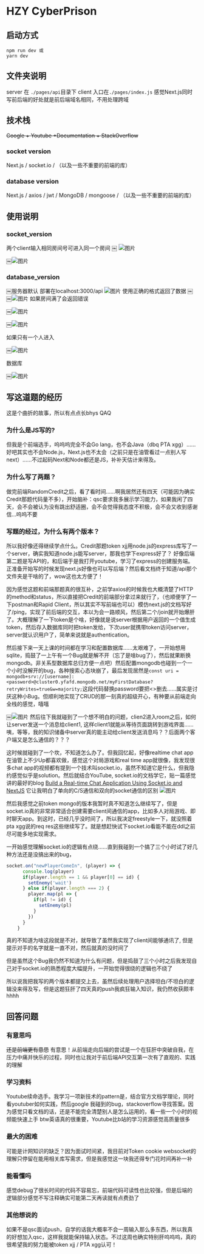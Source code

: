 # HZY CyberPrison
## 启动方式
```
npm run dev 或
yarn dev
```
## 文件夹说明
server 在 `./pages/api`目录下 
client 入口在`./pages/index.js`
感觉Next.js同时写前后端的好处就是前后端域名相同，不用处理跨域
## 技术栈
~~Google + Youtube +Documentation +  StackOverflow~~
### socket version
Next.js / socket.io / （以及一些不重要的前端的库）
### database version
Next.js / axios / jwt / MongoDB / mongoose /   （以及一些不重要的前端的库）
## 使用说明
### socket_version
两个client输入相同房间号可进入同一个房间
￼
![图片](assets/IMG_3.png)

￼![图片](assets/IMG_4.png)
### database_version

￼服务器默认 部署在localhost:3000/api
![图片](assets/IMG_5.png)
使用正确的格式返回了数据
￼ ￼![图片](assets/IMG_6.png)
如果房间满了会返回错误

￼![图片](assets/IMG_7.png)

￼![图片](assets/IMG_8.png)

如果只有一个人进入

￼![图片](assets/IMG_10.png)

数据库

￼![图片](assets/IMG_11.png)



## 写这道题的经历
这是个曲折的故事，所以有点点长bhys QAQ
### 为什么是JS写的? 
但我是个前端选手，呜呜呜完全不会Go lang，也不会Java（dbq PTA xgg）……好吧其实也不会Node.js，Next.js也不太会（之前只是在油管看过一点别人写next）……不过起码Next和Node都还是JS，补补天估计来得及。
### 为什么写了两题？
做完前端RandomCredit之后，看了看时间……啊我居然还有四天（可能因为确实Credit那题代码量不多），开始脑补：qsc要求我多展示学习能力，如果我闲了四天，会不会被认为没有跳出舒适圈，会不会觉得我态度不积极，会不会又收到感谢信…呜呜不要
### 写题的经过，为什么有两个版本？
所以我好像还得继续学点什么。Credit那题token xjj用node.js的express库写了一个server，确实我知道node.js能写server，那我也学下express好了？ 好像后端第二题是写API的，和后端于是我打开youtube，学习了express的创建服务端。正准备开始写的时候发现next.js好像也可以写后端？然后看文档终于知道/api那个文件夹是干啥的了，wow这也太方便了！

因为感觉这题和前端那题真的很互补，之前学axios的时候我也大概清楚了HTTP的method和status，所以直接把Credit的前端部分拿过来就行了，（也顺便学了一下postman和Rapid Client，所以其实不写前端也可以）模仿next.js的文档写好了/ping，实现了前后端的交互，本以为会一路顺风，然后第二个/join就开始爆肝了。大概理解了一下token是个啥，好像就是说server根据用户返回的一个值生成token，然后存入数据库同时把token发给，下次user就携带token访问server， server就认识用户了，简单来说就是authentication。

然后接下来一天上课的时间都在学习和配置数据库……太艰难了，一开始想用sqlite，捣鼓了一上午有一个Bug就是解不开（忘了是啥bug了），然后就果断换mongodb。非关系型数据库总归方便一点吧）然后配置mongodb也碰到一个一个小时没解开的bug，各种搜索心态块崩了，最后发现居然是`const uri = mongodb+srv://[username]:<password>@cluster0.yfafd.mongodb.net/myFirstDatabase?retryWrites=true&w=majority;`这段代码替换password要把<>删去……属实是讨厌这种小Bug。但顺利地实现了CRUD的那一刻真的超级开心，有种要从前端走向全栈的感觉，嘻嘻

￼![图片](assets/IMG_1.png)
然后往下我就碰到了一个想不明白的问题，clien2进入room之后，如何让server发送一个消息给client1, 这样client1就能从等待页面跳转到游戏界面……咦，等等，我的知识储备中server真的能主动给client发送消息吗？？后面两个客户端又是怎么通信的？？？

这时候就碰到了一个坎，不知道怎么办了。但我回忆起，好像realtime chat app在油管上不少Up都喜欢做，感觉这个对局游戏和real time app就很像，我发现很多chat app的视频都有提到一个技术叫socket.io，虽然不知道它是什么，但我隐约感觉似乎是solution。然后就结合YouTube, socket.io的文档学它，贴一篇感觉讲的最好的blog [Build a Real-time Chat Application Using Socket.io and NextJS](https://betterprogramming.pub/socket-io-and-nextjs-build-real-time-chat-application-part-1-976555ecba)
它让我明白了单向的C/S通信和双向的socket通信的区别
![图片](assets/IMG_2.png)

然后我感觉之前token mongo的版本我暂时真不知道怎么继续写了，但是socket.io真的非常非常适合创建需要client间通信的app，比如多人对局游戏、即时聊天app。到这时，已经几乎没时间了，所以我决定freestyle一下，就没照着pta xgg说的req res这些继续写了。就是想赶快试下socket.io看能不能在ddl之前尽可能多地实现需求。

一开始感觉理解socket.io的逻辑有点绕……直到我碰到一个搞了三个小时试了好几种方法还是没搞出来的bug，
```javascript
socket.on("newPlayerComeIn", (player) => {
      console.log(player)
      if(player.length == 1 && player[0] == id) {
        setEnemy('wait')
      } else if(player.length === 2) {
        player.map(pl => {
          if(pl != id) {
            setEnemy(pl)
          }
        })
      }
    }
```
真的不知道为啥这段就是不对，就导致了虽然我实现了client间能够通讯了, 但是提示对手的名字就是一直不对，然后就真的没时间了

但是虽然这个Bug我仍然不知道为什么有问题，但是捣鼓了三个小时之后我发现自己对于socket.io的熟悉程度大幅提升，一开始觉得很绕的逻辑也不绕了

所以说我把我写的两个版本都提交上去，虽然后续处理用户选择坦白/不坦白的逻辑没来得及写，但是这题狂肝了四天真的push我疯狂输入知识，我仍然收获颇丰hhhh
## 回答问题
### 有意思吗
~~还是前端更有意思~~
有意思！从前端走向后端的尝试是一个在狂肝中突破自我，在压力中痛并快乐的过程，同时也让我对于前后端API交互第一次有了直观的、实践的理解
### 学习资料
Youtube续命选手。我学习一项新技术的pattern是，结合官方文档学理论，同时看youtuber如何实践，然后google 我碰到的bug，stackoverflow寻找答案。因为感觉只看文档的话，还是不能完全清楚别人是怎么运用的，看一些一个小时的视频能快速上手
btw英语真的很重要，Youtube比b站的学习资源感觉高质量很多
### 最大的困难
可能是计网知识的缺乏？因为面试时间紧，我目前对Token cookie websocket的理解只停留在能用相关库写需求，但是我感觉这一块我还得专门花时间再补一补
### 能看懂吗
感觉debug了很长时间的代码不容易忘，前端代码可读性也比较强，但是后端的逻辑部分感觉不写注释确实可能第二天再读就有点费劲了
### 其他想说的
如果不是qsc面试push，自学的话我大概率不会一周输入那么多东西，所以我真的好想加入qsc，这样我就能保持输入状态。不过这周也确实特别肝呜呜呜，真的很希望我的努力能被token xjj / PTA xgg认可！









